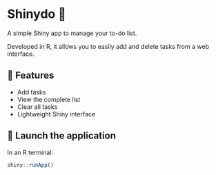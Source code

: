# Shinydo 📝

A simple Shiny app to manage your to-do list.

Developed in R, it allows you to easily add and delete tasks from a web interface.

## 🎯 Features
- Add tasks
- View the complete list
- Clear all tasks
- Lightweight Shiny interface

## 🚀 Launch the application
In an R terminal:

```r
shiny::runApp()
